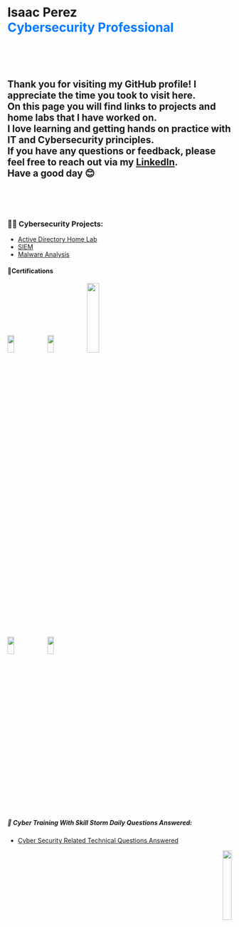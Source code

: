 <h1> Isaac Perez <br/>
<span style="font-weight: bold; color: #007bff;">Cybersecurity Professional</span>


<br/>
<br/>
<br/>


<h2>
Thank you for visiting my GitHub profile! I appreciate the time you took to visit here. <br/>On this page you will find links to projects and home labs that I have worked on. <br/>I love learning and getting hands on practice with IT and Cybersecurity principles. <br/>If you have any questions or feedback, please feel free to reach out via my <a href="https://www.linkedin.com/in/isaacperez533/">LinkedIn</a>.<br/> Have a good day 😊
  
</h2>
  <br/>
  <br/>
  <br/>
  
  
  <h3>👨‍💻 Cybersecurity Projects:</h3>


  - [Active Directory Home Lab](https://github.com/IsaacPerezCyber/Active-Directory-Lab)
  - [SIEM]()
  - [Malware Analysis]()


<h4> 📃Certifications </h4>

<p align="left">
  <img src="https://i.imgur.com/hYqoLYq.png" height="10%" width="17%" />
  <img src="https://i.imgur.com/ad5SWeJ.png" height="10%" width="17%" />
  <img src="https://i.imgur.com/z8VNghK.jpeg" height="20%" width="23%" />
</p>
<p align="left"> 
<img src="https://i.imgur.com/agnTLRr.jpeg" height="10%" width="17%" />
<img src="https://i.imgur.com/HBrqw3S.jpeg" height="10%" width="17%" />
</p>







<h5> 🤖 Cyber Training With Skill Storm Daily Questions Answered:</h5>


- [Cyber Security Related Technical Questions Answered](https://github.com/IsaacPerezCyber/Cyber-Training)

<p align="right">
<img src="https://tryhackme-badges.s3.amazonaws.com/IsaacPerez.png" height="20%" width="20%">
